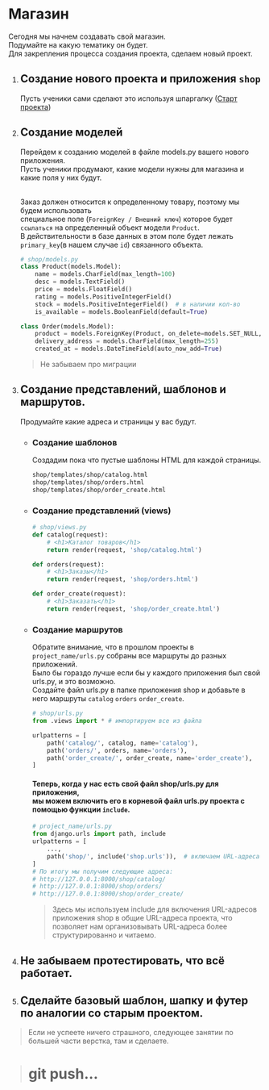 # Магазин
Сегодня мы начнем создавать свой магазин. <br>
Подумайте на какую тематику он будет.<br>
Для закрепления процесса создания проекта, сделаем новый проект.

1. ## Создание нового проекта и приложения `shop`
   Пусть ученики сами сделают это используя шпаргалку ([Старт проекта](https://github.com/Artasov/itcompot-methods/blob/main/django-base.md#%D0%BF%D1%80%D0%BE%D1%81%D1%82%D0%BE%D0%B9-%D1%81%D1%82%D0%B0%D1%80%D1%82-%D0%BF%D1%80%D0%BE%D0%B5%D0%BA%D1%82%D0%B0))

2. ## Создание моделей
   Перейдем к созданию моделей в файле models.py вашего нового приложения.<br>
   Пусть ученики продумают, какие модели нужны для магазина и какие поля у них будут.<br><br>

   Заказ должен относится к определенному товару, поэтому мы будем использовать <br>
   специальное поле (`ForeignKey / Внешний ключ`) которое будет `ссылаться` на определенный объект модели `Product`.<br>
   В действительности в базе данных в этом поле будет лежать `primary_key`(в нашем случае `id`) связанного объекта.
   ```python
   # shop/models.py
   class Product(models.Model):
       name = models.CharField(max_length=100)
       desc = models.TextField()
       price = models.FloatField()
       rating = models.PositiveIntegerField()
       stock = models.PositiveIntegerField()  # в наличии кол-во
       is_available = models.BooleanField(default=True)
   
   class Order(models.Model):
       product = models.ForeignKey(Product, on_delete=models.SET_NULL, null=True)
       delivery_address = models.CharField(max_length=255)
       created_at = models.DateTimeField(auto_now_add=True)
   ```
   >Не забываем про миграции

3. ## Создание представлений, шаблонов и маршрутов.
   Продумайте какие адреса и страницы у вас будут.
   * ### Создание шаблонов
      Cоздадим пока что пустые шаблоны HTML для каждой страницы. 
      ```sh
      shop/templates/shop/catalog.html
      shop/templates/shop/orders.html
      shop/templates/shop/order_create.html
      ```
     
   * ### Создание представлений (views)
     ```python
     # shop/views.py
     def catalog(request):
         # <h1>Каталог товаров</h1>
         return render(request, 'shop/catalog.html')
     
     def orders(request):
         # <h1>Заказы</h1>
         return render(request, 'shop/orders.html')
     
     def order_create(request):
         # <h1>Заказать</h1>
         return render(request, 'shop/order_create.html')
     ```
    
   * ### Создание маршрутов
       Обратите внимание, что в прошлом проекты в `project_name/urls.py` собраны все маршруты до разных приложений.<br>
       Было бы гораздо лучше если бы у каждого приложения был свой urls.py, и это возможно.<br>
       Создайте файл urls.py в папке приложения shop и добавьте в него маршруты `catalog` `orders` `order_create`.
    
       ```python
       # shop/urls.py
       from .views import * # импортируем все из файла
       
       urlpatterns = [
           path('catalog/', catalog, name='catalog'),
           path('orders/', orders, name='orders'),
           path('order_create/', order_create, name='order_create'),
       ]
       ```
       ####  Теперь, когда у нас есть свой файл shop/urls.py для приложения,<br>мы можем включить его в корневой файл urls.py проекта с помощью функции `include`.
       ```python
       # project_name/urls.py
       from django.urls import path, include
       urlpatterns = [
           ...,
           path('shop/', include('shop.urls')),  # включаем URL-адреса приложения shop
       ]
       # По итогу мы получим следующие адреса:
       # http://127.0.0.1:8000/shop/catalog/
       # http://127.0.0.1:8000/shop/orders/
       # http://127.0.0.1:8000/shop/order_create/
       ```
       >Здесь мы используем include для включения URL-адресов приложения shop в общие URL-адреса проекта, что позволяет нам организовывать URL-адреса более структурированно и читаемо.

4. ## Не забываем протестировать, что всё работает.

5. ## Сделайте базовый шаблон, шапку и футер по аналогии со старым проектом.
> Если не успеете ничего страшного, следующее занятии по большей части верстка, там и сделаете.

># git push...